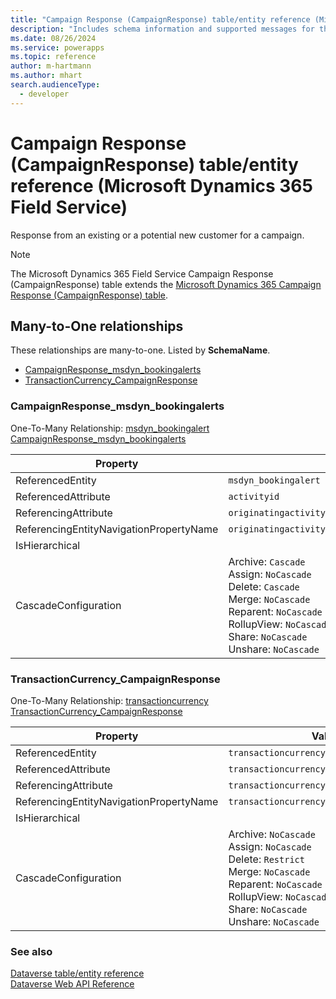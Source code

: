 ```yaml
---
title: "Campaign Response (CampaignResponse) table/entity reference (Microsoft Dynamics 365 Field Service)"
description: "Includes schema information and supported messages for the Campaign Response (CampaignResponse) table/entity with Microsoft Dynamics 365 Field Service."
ms.date: 08/26/2024
ms.service: powerapps
ms.topic: reference
author: m-hartmann
ms.author: mhart
search.audienceType: 
  - developer
---
```


# Campaign Response (CampaignResponse) table/entity reference (Microsoft Dynamics 365 Field Service)

Response from an existing or a potential new customer for a campaign.

> [!NOTE]
> The Microsoft Dynamics 365 Field Service Campaign Response (CampaignResponse) table extends the [Microsoft Dynamics 365 Campaign Response (CampaignResponse) table](/dynamics365/developer/entities/campaignresponse).




## Many-to-One relationships

These relationships are many-to-one. Listed by **SchemaName**.

- [CampaignResponse_msdyn_bookingalerts](#BKMK_CampaignResponse_msdyn_bookingalerts)
- [TransactionCurrency_CampaignResponse](#BKMK_TransactionCurrency_CampaignResponse)

### <a name="BKMK_CampaignResponse_msdyn_bookingalerts"></a> CampaignResponse_msdyn_bookingalerts

One-To-Many Relationship: [msdyn_bookingalert CampaignResponse_msdyn_bookingalerts](msdyn_bookingalert.md#BKMK_CampaignResponse_msdyn_bookingalerts)

|Property|Value|
|---|---|
|ReferencedEntity|`msdyn_bookingalert`|
|ReferencedAttribute|`activityid`|
|ReferencingAttribute|`originatingactivityid`|
|ReferencingEntityNavigationPropertyName|`originatingactivityid_msdyn_bookingalert_campaignresponse`|
|IsHierarchical||
|CascadeConfiguration|Archive: `Cascade`<br />Assign: `NoCascade`<br />Delete: `Cascade`<br />Merge: `NoCascade`<br />Reparent: `NoCascade`<br />RollupView: `NoCascade`<br />Share: `NoCascade`<br />Unshare: `NoCascade`|

### <a name="BKMK_TransactionCurrency_CampaignResponse"></a> TransactionCurrency_CampaignResponse

One-To-Many Relationship: [transactioncurrency TransactionCurrency_CampaignResponse](transactioncurrency.md#BKMK_TransactionCurrency_CampaignResponse)

|Property|Value|
|---|---|
|ReferencedEntity|`transactioncurrency`|
|ReferencedAttribute|`transactioncurrencyid`|
|ReferencingAttribute|`transactioncurrencyid`|
|ReferencingEntityNavigationPropertyName|`transactioncurrencyid_campaignresponse`|
|IsHierarchical||
|CascadeConfiguration|Archive: `NoCascade`<br />Assign: `NoCascade`<br />Delete: `Restrict`<br />Merge: `NoCascade`<br />Reparent: `NoCascade`<br />RollupView: `NoCascade`<br />Share: `NoCascade`<br />Unshare: `NoCascade`|



### See also

[Dataverse table/entity reference](../about-entity-reference.md)  
[Dataverse Web API Reference](/power-apps/developer/data-platform/webapi/reference/about)   

